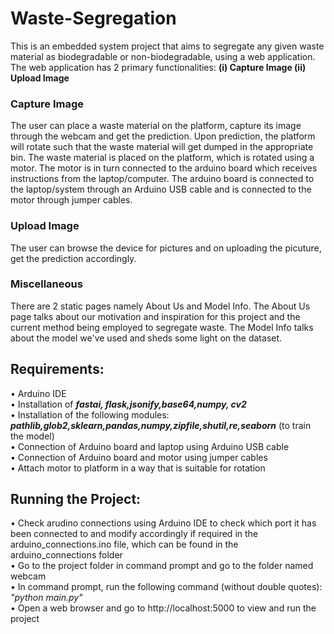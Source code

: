 # Waste-Segregation  
This is an embedded system project that aims to segregate any given waste material as biodegradable or non-biodegradable, using a web application. The web application has 2 primary functionalities: **(i) Capture Image (ii) Upload Image**   

### Capture Image  
The user can place a waste material on the platform, capture its image through the webcam and get the prediction. Upon prediction, the platform will rotate such that the waste material will get dumped in the appropriate bin. The waste material is placed on the platform, which is rotated using a motor. The motor is in turn connected to the arduino board which receives instructions from the laptop/computer. The arduino board is connected to the laptop/system through an Arduino USB cable and is connected to the motor through jumper cables. 

### Upload Image   
The user can browse the device for pictures and on uploading the picuture, get the prediction accordingly. 

### Miscellaneous  
There are 2 static pages namely About Us and Model Info. The About Us page talks about our motivation and inspiration for this project and the current method being employed to segregate waste. The Model Info talks about the model we've used and sheds some light on the dataset.  

## Requirements:   
• Arduino IDE  
• Installation of _**fastai, flask,jsonify,base64,numpy, cv2**_      
• Installation of the following modules: _**pathlib,glob2,sklearn,pandas,numpy,zipfile,shutil,re,seaborn**_ (to train the model)    
• Connection of Arduino board and laptop using Arduino USB cable  
• Connection of Arduino board and motor using jumper cables  
• Attach motor to platform in a way that is suitable for rotation  

## Running the Project:   
• Check arudino connections using Arduino IDE to check which port it has been connected to and modify accordingly if required in the arduino_connections.ino file, which can be found in the arduino_connections folder  
• Go to the project folder in command prompt and go to the folder named webcam  
• In command prompt, run the following command (without double quotes): _"python main.py"_  
• Open a web browser and go to http://localhost:5000 to view and run the project  
